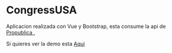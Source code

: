 # CongressUSA
 
Aplicacion realizada con Vue y Bootstrap, esta consume la api de <a href="https://projects.propublica.org/api-docs/congress-api/">Propublica </a>,

Si quieres ver la demo esta <a href="">Aqui</a>
